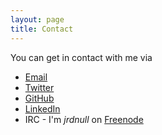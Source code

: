 ```yaml
---
layout: page
title: Contact 
---
```


You can get in contact with me via

- [Email](mailto:jordon@jordonsmith.uk)
- <a href="https://twitter.com/jrdnull" target="_blank">Twitter</a>
- <a href="https://github.com/jrdnull" target="_blank">GitHub</a>
- <a href="https://www.linkedin.com/in/jordonsmithuk" target="_blank">LinkedIn</a>
- IRC - I'm _jrdnull_ on <a href="https://freenode.net/" target="_blank">Freenode</a>

